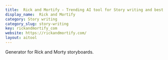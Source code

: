 ```yaml
---
title:  Rick and Mortify - Trending AI tool for Story writing and best alternatives
display_name:  Rick and Mortify
category: Story writing
category_slug: story-writing
key: rickandmortify_com
website: https://rickandmortify.com/
layout: aitool
---
```


Generator for Rick and Morty storyboards.
